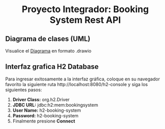 <h1 align="center">Proyecto Integrador: Booking System Rest API</h1>

## Diagrama de clases (UML)
Visualice el [Diagrama](https://drive.google.com/file/d/1U3jx2YW42msUbtSf1ZydxOXKT6jY1DVO/view?usp=sharing) en formato .drawio

## Interfaz grafica H2 Database

Para ingresar exitosamente a la interfaz gráfica, coloque en su navegador favorito la siguiente ruta http://localhost:8080/h2-console y siga los siguientes pasos:

1. **Driver Class:** org.h2.Driver 
2. **JDBC URL:** jdbc:h2:mem:bookingsystem
3. **User Name:** h2-booking-system
4. **Password:** h2-booking-system
5. Finalmente presione **Connect**